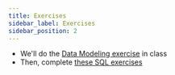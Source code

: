 ```yaml
---
title: Exercises
sidebar_label: Exercises
sidebar_position: 2
---
```


<!-- markdownlint-disable no-inline-html no-trailing-punctuation -->

- We'll do the [Data Modeling exercise](/docs/exercises/psql-intro-to-data-modeling/) in class
- Then, complete [these SQL exercises](/docs/exercises/psql-sql-exercises/)
